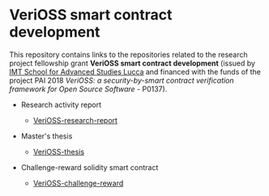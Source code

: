 # VeriOSS smart contract development

This repository contains links to the repositories related to the research project fellowship grant **VeriOSS smart contract development** (issued by [IMT School for Advanced Studies Lucca](https://www.imtlucca.it/en) and financed with the funds of the project PAI 2018 *VeriOSS: a security-by-smart contract verification framework for Open Source Software* - P0137).

- Research activity report
  - [VeriOSS-research-report](https://github.com/FrancescoMucci/VeriOSS-research-report)
  
- Master's thesis
  - [VeriOSS-thesis](https://github.com/FrancescoMucci/VeriOSS-thesis)
  
- Challenge-reward solidity smart contract
  - [VeriOSS-challenge-reward](https://github.com/FrancescoMucci/VeriOSS-challenge-reward)

